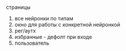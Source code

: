 страницы
1. все нейронки по типам
2. окно для работы с конкретной нейронкой
3. рег/аутх
4. избранные - дефолт при входе
5. пользователь